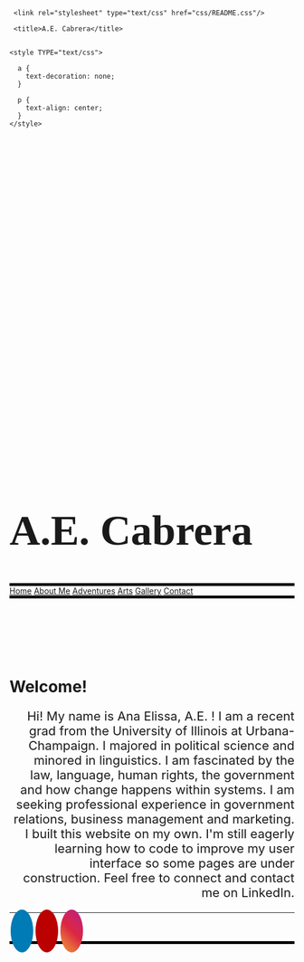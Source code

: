 
<html lang="en" class="js">

<html lang="en" class="js">

<meta name="viewport" content="width=device-width, initial-scale=1">
<link rel="stylesheet" href="https://cdnjs.cloudflare.com/ajax/libs/font-awesome/4.7.0/css/font-awesome.min.css">

<style>
.fa {
  padding: 20px;
  font-size: 30px;
  width: 30px;
  text-align: center;
  text-decoration: none;
  margin: 5px 2px;
  border-radius: 50%;
}

.fa:hover {
    opacity: 0.7;
    text-align: center;
}

.fa-linkedin {
  background: #007bb5;
  color: white;
  text-align: center;
}

.fa-youtube {
  background: #bb0000;
  color: white;
  text-align: center;
}

.fa-instagram {
background: #f09433; 
background: -moz-linear-gradient(45deg, #f09433 0%, #e6683c 25%, #dc2743 50%, #cc2366 75%, #bc1888 100%); 
background: -webkit-linear-gradient(45deg, #f09433 0%,#e6683c 25%,#dc2743 50%,#cc2366 75%,#bc1888 100%); 
background: linear-gradient(45deg, #f09433 0%,#e6683c 25%,#dc2743 50%,#cc2366 75%,#bc1888 100%); 
filter: progid:DXImageTransform.Microsoft.gradient( startColorstr='#f09433', endColorstr='#bc1888',GradientType=1 );
color: white;
text-align: center;

}

</style>

<head>

  
     <link rel="stylesheet" type="text/css" href="css/README.css"/>

     <title>A.E. Cabrera</title>

    
    <style TYPE="text/css">
     
      a {
        text-decoration: none;
      }

      p {
        text-align: center; 
      }
    </style>

</head>

<div style="background-image: url('img/megradquad.jpg'); background-position: bottom ; x-index: 500; background-position: fixed; padding-top: 550px; padding-bottom: 100px; ">

  <body>
    <h1 style="font-family:fantasy;font-size: 75px;">A.E. Cabrera</h1>
    <div id="titlebar" style="border-top: 5px solid black; border-bottom: 5px solid black;">
        <a id="homebutton" class="titlebar" href="XREADME.html">Home</a>
        <a id="aboutmebutton" class="titlebar" href="aboutme.html">About Me</a>
        <a id="adventuresbutton" class="titlebar" href="adventures.html">Adventures</a>
        <a id="blogbutton" class="titlebar" href="arts.html">Arts</a>
        <a id="gallerybutton" class="titlebar" href="gallery.html">Gallery</a>
        <a id="contactbutton" class="titlebar" href="contact.html">Contact</a> 
      </div>  
  </body>
</div>

<div>
    <h1>Welcome!</h1>
    

   <p style="font-size:22px;font;text-align:right;">Hi! My name is Ana Elissa, A.E. ! I am a recent grad from the University of Illinois at Urbana-Champaign. I majored in political science and minored in linguistics. I am fascinated by the law, language, human rights, the government and how change happens within systems. I am seeking professional experience in government relations, business management and marketing. I built this website on my own. I'm still eagerly learning how to code to improve my user interface so some pages are under construction. Feel free to connect and contact me on LinkedIn.</p>


<hr />

<div>
  <a style="position:relative" class="fa fa-linkedin" href='https://www.linkedin.com/in/aecabreraleon/'></a>
  <a style="position:relative" href="#" class="fa fa-youtube"></a>
  <a style="position:relative" href="https://www.instagram.com/anaelissacl/" class="fa fa-instagram"></a>
</div>

<div style="background-image: url('img/br/newilogo.jpeg'); background-position: top; z-index: 2; background-position: fixed; padding-top: 100px; padding-bottom: 60px; border-top: 5px solid black;"> 
</div>

</html>